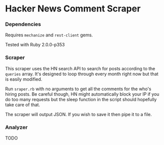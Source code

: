 # Hacker News Comment Scraper

### Dependencies

Requires `mechanize` and `rest-client` gems.

Tested with Ruby 2.0.0-p353

### Scraper

This scraper uses the HN search API to search for posts according to the `queries`
array. It's designed to loop through every month right now but that is easily
modified.

Run `sraper.rb` with no arguments to get all the comments for the who's hiring
posts. Be careful though, HN might automatically block your IP if you do too
many requests but the sleep function in the script should hopefully take care of
that.

The scraper will output JSON. If you wish to save it then pipe it to a file.

### Analyzer

TODO